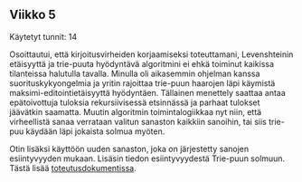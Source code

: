 ## Viikko 5  
Käytetyt tunnit: 14

Osoittautui, että kirjoitusvirheiden korjaamiseksi toteuttamani, Levenshteinin etäisyyttä ja trie-puuta hyödyntävä algoritmini ei ehkä toiminut kaikissa tilanteissa halutulla tavalla. Minulla oli aikasemmin ohjelman kanssa suorituskykyongelmia ja yritin rajoittaa trie-puun haarojen läpi käymistä maksimi-editointietäisyyttä hyödyntäen. Tällainen menettely saattaa antaa epätoivottuja tuloksia rekursiivisessä etsinnässä ja parhaat tulokset jäävätkin saamatta. Muutin algoritmin toimintalogiikkaa nyt niin, että virheellistä sanaa verrataan valitun sanaston kaikkiin sanoihin, tai siis trie-puu käydään läpi jokaista solmua myöten. 

Otin lisäksi käyttöön uuden sanaston, joka on järjestetty sanojen esiintyvyyden mukaan. Lisäsin tiedon esiintyvyydestä Trie-puun solmuun. Tästä lisää [toteutusdokumentissa](https://github.com/tietotuomas/Kirjoitusvirheiden-korjaaja/blob/main/dokumentit/toteutus.md).
